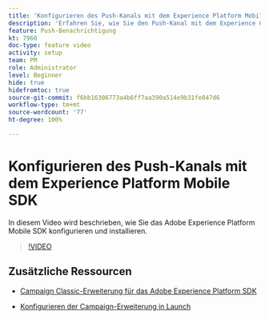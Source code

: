 ```yaml
---
title: 'Konfigurieren des Push-Kanals mit dem Experience Platform Mobile SDK '
description: 'Erfahren Sie, wie Sie den Push-Kanal mit dem Experience Cloud Mobile SDK konfigurieren. '
feature: Push-Benachrichtigung
kt: 7960
doc-type: feature video
activity: setup
team: PM
role: Administrator
level: Beginner
hide: true
hidefromtoc: true
source-git-commit: f6bb16306773a4b6ff7aa390a514e9b31fe047d6
workflow-type: tm+mt
source-wordcount: '77'
ht-degree: 100%

---
```



# Konfigurieren des Push-Kanals mit dem Experience Platform Mobile SDK

In diesem Video wird beschrieben, wie Sie das Adobe Experience Platform Mobile SDK konfigurieren und installieren.

>[!VIDEO](https://video.tv.adobe.com/v/27699?quality=12)


## Zusätzliche Ressourcen

* [Campaign Classic-Erweiterung für das Adobe Experience Platform SDK](https://helpx-internal.corp.adobe.com/content/help/de/campaign/kb/acc-aep-extension.html)

* [Konfigurieren der Campaign-Erweiterung in Launch](https://aep-sdks.gitbook.io/docs/using-mobile-extensions/adobe-campaignclassic)
